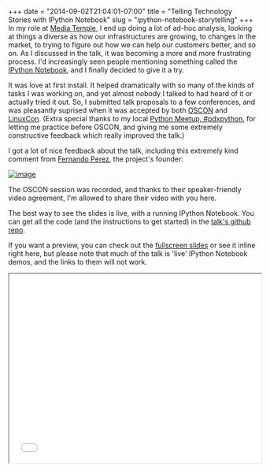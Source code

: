 +++
date = "2014-09-02T21:04:01-07:00"
title = "Telling Technology Stories with IPython Notebook"
slug = "ipython-notebook-storytelling"
+++
In my role at [Media Temple](http://mediatemple.net/), I end up doing a
lot of ad-hoc analysis, looking at things a diverse as how our
infrastructures are growing, to changes in the market, to trying to
figure out how we can help our customers better, and so on. As I
discussed in the talk, it was becoming a more and more frustrating
process. I'd increasingly seen people mentioning something called the
[IPython Notebook](http://ipython.org/notebook.html), and I finally
decided to give it a try.

It was love at first install. It helped dramatically with so many of the
kinds of tasks I was working on, and yet almost nobody I talked to had
heard of it or actually tried it out. So, I submitted talk proposals to
a few conferences, and was pleasantly suprised when it was accepted by
both [OSCON](http://www.oscon.com/oscon2014) and
[LinuxCon](http://events.linuxfoundation.org/events/linuxcon-north-america).
(Extra special thanks to my local [Python Meetup,
\#pdxpython](http://www.meetup.com/pdxpython/), for letting me practice
before OSCON, and giving me some extremely constructive feedback which
really improved the talk.)

I got a lot of nice feedback about the talk, including this extremely
kind comment from [Fernando Perez](https://twitter.com/fperez_org), the
project's founder:

[![image](/images/fperez_tweet.png)](https://twitter.com/fperez_org/status/502657821608251396)

The OSCON session was recorded, and thanks to their speaker-friendly
video agreement, I'm allowed to share their video with you here.

The best way to see the slides is live, with a running IPython Notebook.
You can get all the code (and the instructions to get started) in the
[talk's github
repo](https://github.com/jbarratt/ipython_notebook_presentation).

If you want a preview, you can check out the [fullscreen
slides](/ipython_notebook_talk/) or see it inline right here, but please
note that much of the talk is 'live' IPython Notebook demos, and the
links to them will not work.

<iframe src="/ipython_notebook_talk/index.html" height="384" width="512"></iframe>

